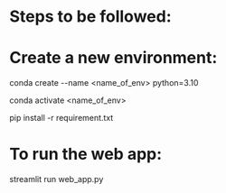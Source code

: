 # Steps to be followed:

# Create a new environment:

conda create --name <name_of_env> python=3.10

conda activate <name_of_env>

pip install -r requirement.txt

# To run the web app: 

streamlit run web_app.py

